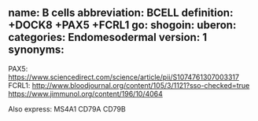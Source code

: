 name: B cells
abbreviation: BCELL
definition: +DOCK8 +PAX5 +FCRL1 
go:
shogoin: 
uberon:
categories: Endomesodermal
version: 1
synonyms:
---

PAX5: https://www.sciencedirect.com/science/article/pii/S1074761307003317
FCRL1: 
    http://www.bloodjournal.org/content/105/3/1121?sso-checked=true
    https://www.jimmunol.org/content/196/10/4064

Also express:
MS4A1
CD79A
CD79B